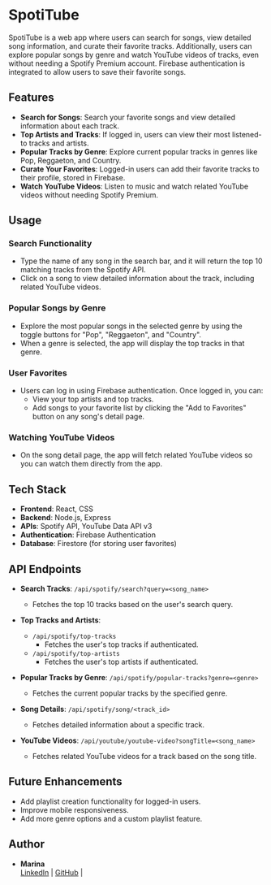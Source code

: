 # SpotiTube

SpotiTube is a web app where users can search for songs, view detailed song information, and curate their favorite tracks. Additionally, users can explore popular songs by genre and watch YouTube videos of tracks, even without needing a Spotify Premium account. Firebase authentication is integrated to allow users to save their favorite songs.

## Features

- **Search for Songs**: Search your favorite songs and view detailed information about each track.
- **Top Artists and Tracks**: If logged in, users can view their most listened-to tracks and artists.
- **Popular Tracks by Genre**: Explore current popular tracks in genres like Pop, Reggaeton, and Country.
- **Curate Your Favorites**: Logged-in users can add their favorite tracks to their profile, stored in Firebase.
- **Watch YouTube Videos**: Listen to music and watch related YouTube videos without needing Spotify Premium.

## Usage

### Search Functionality

- Type the name of any song in the search bar, and it will return the top 10 matching tracks from the Spotify API.
- Click on a song to view detailed information about the track, including related YouTube videos.

### Popular Songs by Genre

- Explore the most popular songs in the selected genre by using the toggle buttons for "Pop", "Reggaeton", and "Country".
- When a genre is selected, the app will display the top tracks in that genre.

### User Favorites

- Users can log in using Firebase authentication. Once logged in, you can:
  - View your top artists and top tracks.
  - Add songs to your favorite list by clicking the "Add to Favorites" button on any song's detail page.

### Watching YouTube Videos

- On the song detail page, the app will fetch related YouTube videos so you can watch them directly from the app.

## Tech Stack

- **Frontend**: React, CSS
- **Backend**: Node.js, Express
- **APIs**: Spotify API, YouTube Data API v3
- **Authentication**: Firebase Authentication
- **Database**: Firestore (for storing user favorites)

## API Endpoints

- **Search Tracks**: `/api/spotify/search?query=<song_name>`

  - Fetches the top 10 tracks based on the user's search query.

- **Top Tracks and Artists**:

  - `/api/spotify/top-tracks`
    - Fetches the user's top tracks if authenticated.
  - `/api/spotify/top-artists`
    - Fetches the user's top artists if authenticated.

- **Popular Tracks by Genre**: `/api/spotify/popular-tracks?genre=<genre>`

  - Fetches the current popular tracks by the specified genre.

- **Song Details**: `/api/spotify/song/<track_id>`

  - Fetches detailed information about a specific track.

- **YouTube Videos**: `/api/youtube/youtube-video?songTitle=<song_name>`
  - Fetches related YouTube videos for a track based on the song title.

## Future Enhancements

- Add playlist creation functionality for logged-in users.
- Improve mobile responsiveness.
- Add more genre options and a custom playlist feature.

## Author

- **Marina**  
  [LinkedIn](https://www.linkedin.com/in/marinamun/) | [GitHub](https://github.com/marinamun/myspotify) |
